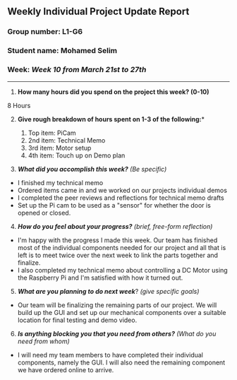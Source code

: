 ## Weekly Individual Project Update Report
### Group number: L1-G6
### Student name: Mohamed Selim
### Week: _Week 10 from March 21st to 27th_
___
1. **How many hours did you spend on the project this week? (0-10)**

8 Hours

2. **Give rough breakdown of hours spent on 1-3 of the following:***

   1. Top item: PiCam
   2. 2nd item: Technical Memo
   3. 3rd item: Motor setup
   4. 4th item: Touch up on Demo plan

3. ***What did you accomplish this week?*** _(Be specific)_

  - I finished my technical memo
  - Ordered items came in and we worked on our projects individual demos
  - I completed the peer reviews and reflections for technical memo drafts
  - Set up the Pi cam to be used as a "sensor" for whether the door is opened or closed.
 
4. ***How do you feel about your progress?*** _(brief, free-form reflection)_

- I'm happy with the progress I made this week. Our team has finished most of the individual components needed for our project and all that is left is to meet twice over the next week to link the parts together and finalize.
- I also completed my technical memo about controlling a DC Motor using the Raspberry Pi and I'm satisfied with how it turned out.
 
5. ***What are you planning to do next week***? _(give specific goals)_

  - Our team will be finalizing the remaining parts of our project. We will build up the GUI and set up our mechanical components over a suitable location for final testing and demo video.
  
6. ***Is anything blocking you that you need from others?*** _(What do you need from whom)_
  - I will need my team members to have completed their individual components, namely the GUI. I will also need the remaining component we have ordered online to arrive.

